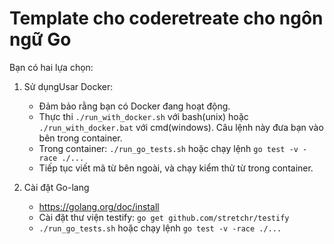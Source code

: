 # Template cho coderetreate cho ngôn ngữ Go

Bạn có hai lựa chọn:

1. Sử dụngUsar Docker:
    * Đảm bảo rằng bạn có Docker đang hoạt động.
    * Thực thi `./run_with_docker.sh` với bash(unix) hoặc `./run_with_docker.bat` với cmd(windows). Câu lệnh này đưa bạn vào bên trong container.
    * Trong container: `./run_go_tests.sh` hoặc chạy lệnh `go test -v -race ./...`
    * Tiếp tục viết mã từ bên ngoài, và chạy kiểm thử từ trong container.

2. Cài đặt Go-lang
    * https://golang.org/doc/install
    * Cài đặt thư viện testify: `go get github.com/stretchr/testify`
    * `./run_go_tests.sh` hoặc chạy lệnh `go test -v -race ./...`
